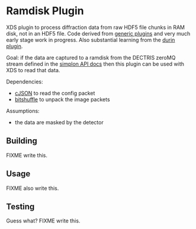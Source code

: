 # Ramdisk Plugin

XDS plugin to process diffraction data from raw HDF5 file chunks in RAM disk, not in an HDF5 file. Code derived from [generic plugins](https://wiki.uni-konstanz.de/xds/index.php/LIB) and very much early stage work in progress. Also substantial learning from the [durin plugin](https://github.com/DiamondLightSource/durin).

Goal: if the data are captured to a ramdisk from the DECTRIS zeroMQ stream defined in the [simplon API docs](https://media.dectris.com/210607-DECTRIS-SIMPLON-API-Manual_EIGER2-chip-based_detectros.pdf) then this plugin can be used with XDS to read that data.

Dependencies:

- [cJSON](https://github.com/DaveGamble/cJSON) to read the config packet
- [bitshuffle](https://github.com/kiyo-masui/bitshuffle) to unpack the image packets

Assumptions:

- the data are masked by the detector

## Building

FIXME write this.

## Usage

FIXME also write this.

## Testing

Guess what? FIXME write this.
